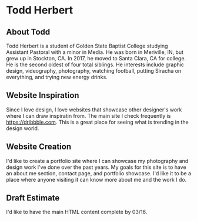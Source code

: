  # Todd Herbert
 ## About Todd
Todd Herbert is a student of Golden State Baptist College studying Assistant Pastoral with a minor in Media. He was born in Meriville, IN, but grew up in Stockton, CA. In 2017, he moved to Santa Clara, CA for college. He is the second oldest of four total siblings. He interests include graphic design, videography, photography, watching football, putting Siracha on everything, and trying new energy drinks.
## Website Inspiration
Since I love design, I love websites that showcase other designer's work where I can draw inspiratin from. The main site I check frequently is https://dribbble.com. This is a great place for seeing what is trending in the design world.
## Website Creation
I'd like to create a portfolio site where I can showcase my photography and design work I've done over the past years. My goals for this site is to have an about me section, contact page, and portfolio showcase. I'd like it to be a place where anyone visiting it can know more about me and the work I do.
## Draft Estimate
I'd like to have the main HTML content complete by 03/16.